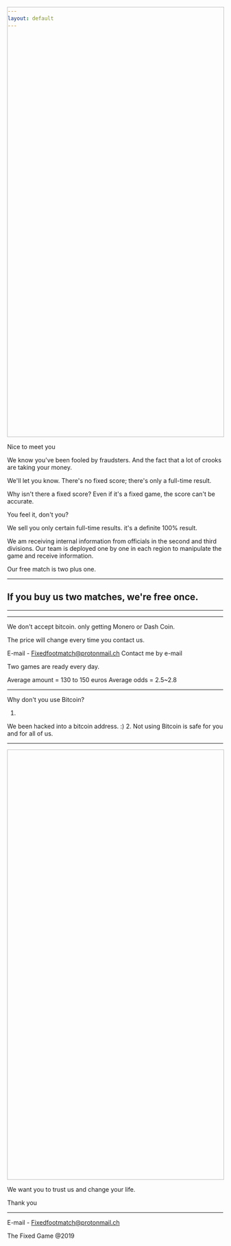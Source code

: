 ```yaml
---
layout: default
---
```


Nice to meet you

We know you've been fooled by fraudsters.
And the fact that a lot of crooks are taking your money.


We'll let you know.
There's no fixed score; there's only a full-time result.

Why isn't there a fixed score?
Even if it's a fixed game, the score can't be accurate.

You feel it, don't you?


We sell you only certain full-time results.
it's a definite 100% result.

We am receiving internal information from officials in the second and third divisions. 
Our team is deployed one by one in each region to manipulate the game and receive information.

Our free match is two plus one.


************************************************************************
If you buy us two matches, we're free once.
---


************************************************************************************************************









---


We don't accept bitcoin.
only getting Monero or Dash Coin.

The price will change every time you contact us.

E-mail - Fixedfootmatch@protonmail.ch
Contact me by e-mail

Two games are ready every day.

Average amount = 130 to 150 euros
Average odds = 2.5~2.8

---


Why don't you use Bitcoin?

1.
We been hacked into a bitcoin address. :)
2.
Not using Bitcoin is safe for you and for all of us.

---



<!doctype html>
<html lang="ko">
  <head>
    <meta charset="utf-8">
    <title>CSS</title>
    <style>
      div {
        width: 100%;
        height: 1000px;
        border: 1px solid #bcbcbc;
      }
      .a {
        background-image: url( "
![football.jpg](.\HTML\football.jpg)
  " );
      }
    </style>
  </head>
  <body>
    <div class="a">
    </div>
  </body>
</html>



We want you to trust us and change your life.

Thank you

<hr>



E-mail - Fixedfootmatch@protonmail.ch


The Fixed Game @2019
